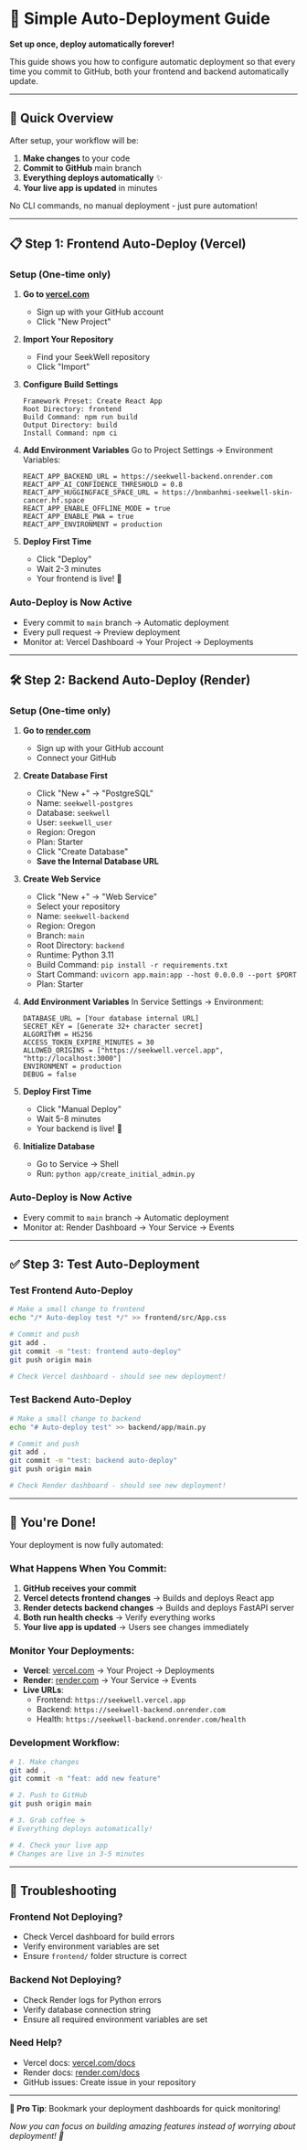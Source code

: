 # 🚀 Simple Auto-Deployment Guide

**Set up once, deploy automatically forever!**

This guide shows you how to configure automatic deployment so that every time you commit to GitHub, both your frontend and backend automatically update.

---

## 🎯 **Quick Overview**

After setup, your workflow will be:
1. **Make changes** to your code
2. **Commit to GitHub** main branch  
3. **Everything deploys automatically** ✨
4. **Your live app is updated** in minutes

No CLI commands, no manual deployment - just pure automation!

---

## 📋 **Step 1: Frontend Auto-Deploy (Vercel)**

### **Setup (One-time only)**

1. **Go to [vercel.com](https://vercel.com)**
   - Sign up with your GitHub account
   - Click "New Project"

2. **Import Your Repository**
   - Find your SeekWell repository
   - Click "Import"

3. **Configure Build Settings**
   ```
   Framework Preset: Create React App
   Root Directory: frontend
   Build Command: npm run build  
   Output Directory: build
   Install Command: npm ci
   ```

4. **Add Environment Variables**
   Go to Project Settings → Environment Variables:
   ```
   REACT_APP_BACKEND_URL = https://seekwell-backend.onrender.com
   REACT_APP_AI_CONFIDENCE_THRESHOLD = 0.8
   REACT_APP_HUGGINGFACE_SPACE_URL = https://bnmbanhmi-seekwell-skin-cancer.hf.space
   REACT_APP_ENABLE_OFFLINE_MODE = true
   REACT_APP_ENABLE_PWA = true
   REACT_APP_ENVIRONMENT = production
   ```

5. **Deploy First Time**
   - Click "Deploy"
   - Wait 2-3 minutes
   - Your frontend is live! 🎉

### **Auto-Deploy is Now Active**
- Every commit to `main` branch → Automatic deployment
- Every pull request → Preview deployment
- Monitor at: Vercel Dashboard → Your Project → Deployments

---

## 🛠️ **Step 2: Backend Auto-Deploy (Render)**

### **Setup (One-time only)**

1. **Go to [render.com](https://render.com)**
   - Sign up with your GitHub account
   - Connect your GitHub

2. **Create Database First**
   - Click "New +" → "PostgreSQL"
   - Name: `seekwell-postgres`
   - Database: `seekwell`
   - User: `seekwell_user`
   - Region: Oregon
   - Plan: Starter
   - Click "Create Database"
   - **Save the Internal Database URL**

3. **Create Web Service**
   - Click "New +" → "Web Service"
   - Select your repository
   - Name: `seekwell-backend`
   - Region: Oregon
   - Branch: `main`
   - Root Directory: `backend`
   - Runtime: Python 3.11
   - Build Command: `pip install -r requirements.txt`
   - Start Command: `uvicorn app.main:app --host 0.0.0.0 --port $PORT`
   - Plan: Starter

4. **Add Environment Variables**
   In Service Settings → Environment:
   ```
   DATABASE_URL = [Your database internal URL]
   SECRET_KEY = [Generate 32+ character secret]
   ALGORITHM = HS256
   ACCESS_TOKEN_EXPIRE_MINUTES = 30
   ALLOWED_ORIGINS = ["https://seekwell.vercel.app", "http://localhost:3000"]
   ENVIRONMENT = production
   DEBUG = false
   ```

5. **Deploy First Time**
   - Click "Manual Deploy"
   - Wait 5-8 minutes
   - Your backend is live! 🎉

6. **Initialize Database**
   - Go to Service → Shell
   - Run: `python app/create_initial_admin.py`

### **Auto-Deploy is Now Active**
- Every commit to `main` branch → Automatic deployment
- Monitor at: Render Dashboard → Your Service → Events

---

## ✅ **Step 3: Test Auto-Deployment**

### **Test Frontend Auto-Deploy**
```bash
# Make a small change to frontend
echo "/* Auto-deploy test */" >> frontend/src/App.css

# Commit and push
git add .
git commit -m "test: frontend auto-deploy"
git push origin main

# Check Vercel dashboard - should see new deployment!
```

### **Test Backend Auto-Deploy**  
```bash
# Make a small change to backend
echo "# Auto-deploy test" >> backend/app/main.py

# Commit and push  
git add .
git commit -m "test: backend auto-deploy"
git push origin main

# Check Render dashboard - should see new deployment!
```

---

## 🎉 **You're Done!**

Your deployment is now fully automated:

### **What Happens When You Commit:**
1. **GitHub receives your commit**
2. **Vercel detects frontend changes** → Builds and deploys React app
3. **Render detects backend changes** → Builds and deploys FastAPI server
4. **Both run health checks** → Verify everything works
5. **Your live app is updated** → Users see changes immediately

### **Monitor Your Deployments:**
- **Vercel**: [vercel.com](https://vercel.com) → Your Project → Deployments
- **Render**: [render.com](https://render.com) → Your Service → Events
- **Live URLs**: 
  - Frontend: `https://seekwell.vercel.app`
  - Backend: `https://seekwell-backend.onrender.com`
  - Health: `https://seekwell-backend.onrender.com/health`

### **Development Workflow:**
```bash
# 1. Make changes
git add .
git commit -m "feat: add new feature"

# 2. Push to GitHub  
git push origin main

# 3. Grab coffee ☕
# Everything deploys automatically!

# 4. Check your live app
# Changes are live in 3-5 minutes
```

---

## 🚨 **Troubleshooting**

### **Frontend Not Deploying?**
- Check Vercel dashboard for build errors
- Verify environment variables are set
- Ensure `frontend/` folder structure is correct

### **Backend Not Deploying?**
- Check Render logs for Python errors
- Verify database connection string
- Ensure all required environment variables are set

### **Need Help?**
- Vercel docs: [vercel.com/docs](https://vercel.com/docs)
- Render docs: [render.com/docs](https://render.com/docs)
- GitHub issues: Create issue in your repository

---

**🎯 Pro Tip**: Bookmark your deployment dashboards for quick monitoring!

*Now you can focus on building amazing features instead of worrying about deployment! 🚀*
